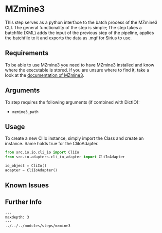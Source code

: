 # MZmine3
This step serves as a python interface to the batch process of the MZmine3 CLI.
The general functionality of the step is simple; The step takes a batchfile (XML)
adds the input of the previous step of the pipeline, applies the batchfile to it and
exports the data as .mgf for Sirius to use.

## Requirements
To be able to use MZmine3 you need to have MZmine3 installed and know where the
executable is stored. If you are unsure where to find it, take a look at the
[documentation of MZmine3](https://mzmine.github.io/mzmine_documentation/commandline_tool.html>).

## Arguments
To step requires the following arguments (if combined with DictIO):
- `mzmine3_path`

## Usage
To create a new CliIo instance, simply import the Class and create an instance.
Same holds true for the CliIoAdapter.

```python
from src.io.io.cli_io import CliIo
from src.io.adapters.cli_io_adapter import CliIoAdapter

io_object = CliIo()
adapter = CliIoAdapter()
```

## Known Issues

## Further Info
```{toctree}
---
maxdepth: 3
---
../../../modules/steps/mzmine3
```
